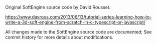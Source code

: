 Original SoftEngine source code by David Rousset.

https://www.davrous.com/2013/06/13/tutorial-series-learning-how-to-write-a-3d-soft-engine-from-scratch-in-c-typescript-or-javascript/

All changes made to the SoftEngine source code are documented; See commit history for more details about modifications.  
